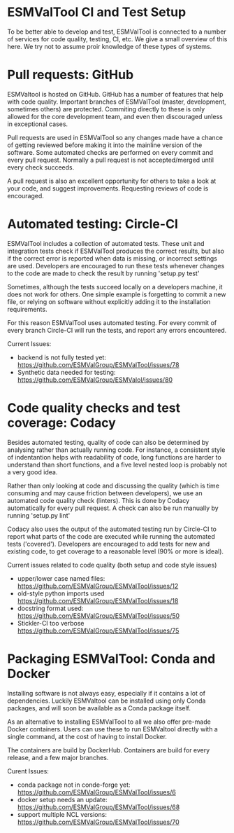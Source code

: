 # ESMValTool CI and Test Setup

To be better able to develop and test, ESMValTool is connected to a number of services for code quality, testing, CI, etc. We give a small overview of this here. We try not to assume proir knowledge of these types of systems.

# Pull requests: GitHub

ESMValtool is hosted on GitHub. GitHub has a number of features that help with code quality. Important branches of ESMValTool (master, development, sometimes others) are protected. Commiting directly to these is only allowed for the core development team, and even then discouraged unless in exceptional cases.

Pull requests are used in ESMValTool so any changes made have a chance of getting reviewed before making it into the mainline version of the software. Some automated checks are performed on every commit and every pull request. Normally a pull request is not accepted/merged until every check succeeds.

A pull request is also an excellent opportunity for others to take a look at your code, and suggest improvements. Requesting reviews of code is encouraged.

# Automated testing: Circle-CI

ESMValTool includes a collection of automated tests. These unit and integration tests check if ESMValTool produces the correct results, but also if the correct error is reported when data is missing, or incorrect settings are used. Developers are encouraged to run these tests whenever changes to the code are made to check the result by running 'setup.py test'

Sometimes, although the tests succeed locally on a developers machine, it does not work for others. One simple example is forgetting to commit a new file, or relying on software without explicitly adding it to the installation requirements.

For this reason ESMValTool uses automated testing. For every commit of every branch Circle-CI will run the tests, and report any errors encountered.

Current Issues:

- backend is not fully tested yet: https://github.com/ESMValGroup/ESMValTool/issues/78
- Synthetic data needed for testing: https://github.com/ESMValGroup/ESMValol/issues/80

# Code quality checks and test coverage: Codacy

Besides automated testing, quality of code can also be determined by analysing rather than actually running code. For instance, a consistent style of indentantion helps with readability of code, long functions are harder to understand than short functions, and a five level nested loop is probably not a very good idea.

Rather than only looking at code and discussing the quality (which is time consuming and may cause friction between developers), we use an automated code quality check (linters). This is done by Codacy automatically for every pull request. A check can also be run manually by running 'setup.py lint'

Codacy also uses the output of the automated testing run by Circle-CI to report what parts of the code are executed while running the automated tests ('covered'). Developers are encouraged to add tests for new and existing code, to get coverage to a reasonable level (90% or more is ideal).

Current issues related to code quality (both setup and code style issues)

- upper/lower case named files: https://github.com/ESMValGroup/ESMValTool/issues/12
- old-style python imports used https://github.com/ESMValGroup/ESMValTool/issues/18
- docstring format used: https://github.com/ESMValGroup/ESMValTool/issues/50
- Stickler-CI too verbose https://github.com/ESMValGroup/ESMValTool/issues/75

# Packaging ESMValTool: Conda and Docker

Installing software is not always easy, especially if it contains a lot of dependencies. Luckily ESMValtool can be installed using only Conda packages, and will soon be available as a Conda package itself.

As an alternative to installing ESMValTool to all we also offer pre-made Docker containers. Users can use these to run ESMValtool directly with a single command, at the cost of having to install Docker.

The containers are build by DockerHub. Containers are build for every release, and a few major branches.

Curent Issues:

- conda package not in conde-forge yet: https://github.com/ESMValGroup/ESMValTool/issues/6
- docker setup needs an update: https://github.com/ESMValGroup/ESMValTool/issues/68
- support multiple NCL versions: https://github.com/ESMValGroup/ESMValTool/issues/70